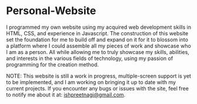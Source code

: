 # Personal-Website
I programmed my own website using my acquired web development skills in HTML, CSS, and experience in Javascript. The construction of this website set the foundation for me to build off and expand on it for it to blossom into a platform where I could assemble all my pieces of work and showcase who I am as a person. All while allowing me to truly showcase my skills, abilities, and interests in the various fields of technology, using my passion of programming for the creation method.

NOTE: This website is still a work in progress, multiple-screen support is yet to be implemented, and I am working on bringing it up to date with my current projects. If you encounter any bugs or issues with the site, feel free to notify me about it at: ishpreetnagi@gmail.com.
